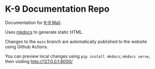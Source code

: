 # K-9 Documentation Repo

Documentation for [K-9 Mail](https://k9mail.app/).

Uses [mkdocs](https://www.mkdocs.org/) to generate static HTML.

Changes to the `main` branch are automatically published to the
website using Github Actions.

You can preview local changes using `pip install mkdocs`; `mkdocs serve`,
then visiting http://127.0.0.1:8000/